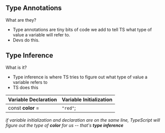 ## Type Annotations

What are they?

- Type annotations are tiny bits of code we add to tell TS what type of value a variable will refer to. 
- Devs do this.

## Type Inference

What is it?

- Type inference is where TS tries to figure out what type of value a variable refers to
- TS does this

| Variable Declaration | Variable Initialization |
|---|---|
| const **color** = | `"red"`; |

*if variable initialization and declaration are on the same line, TypeScript will figure out the type of **color** for us -- that's **type inference***